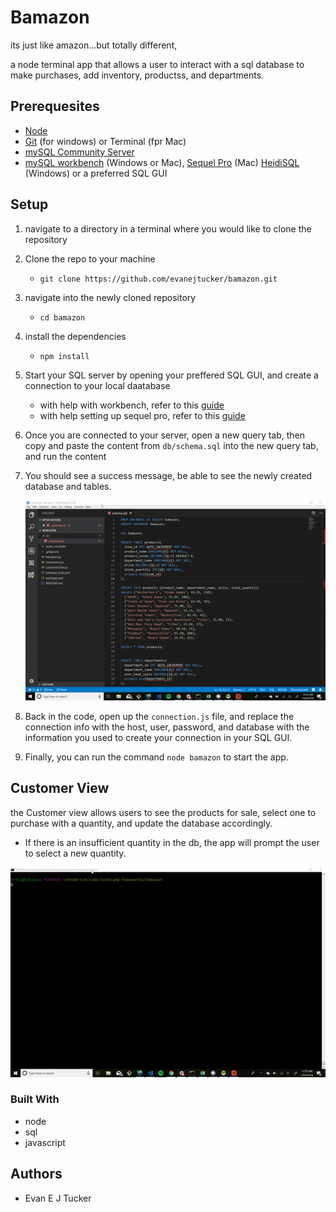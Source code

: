 # Bamazon
its just like amazon...but totally different,

a node terminal app that allows a user to interact with a sql database to make purchases, add inventory, productss, and departments.

## Prerequesites
* [Node](https://nodejs.org/en/)
* [Git](https://git-scm.com/) (for windows) or Terminal (fpr Mac)
* [mySQL Community Server](https://dev.mysql.com/downloads/mysql/)
* [mySQL workbench](https://dev.mysql.com/downloads/workbench/?aktime=1383874389) (Windows or Mac),  [Sequel Pro](https://www.sequelpro.com/) (Mac) [HeidiSQL](https://www.heidisql.com/) (Windows) or a preferred SQL GUI

## Setup 
1. navigate to a directory in a terminal where you would like to clone the repository
2. Clone the repo to your machine
   * `git clone https://github.com/evanejtucker/bamazon.git`
3. navigate into the newly cloned repository
   * `cd bamazon`
4. install the dependencies
    * `npm install`
5. Start your SQL server by opening your preffered SQL GUI, and create a connection to your local daatabase
    * with help with workbench, refer to this [guide](https://dev.mysql.com/doc/workbench/en/wb-getting-started-tutorial-create-connection.html)
    * with help setting up sequel pro, refer to this [guide](https://www.sitepoint.com/sequel-pro-manage-mysql-databases/)
6. Once you are connected to your server, open a new query tab, then copy and paste the content from `db/schema.sql` into the new query tab, and run the content
7. You should see a success message, be able to see the newly created database and tables.

    ![Demo](./sql-setup.gif)

8. Back in the code, open up the `connection.js` file, and replace the connection info with the host, user, password, and database with the information you used to create your connection in your SQL GUI.
9.  Finally, you can run the command `node bamazon` to start the app. 

## Customer View

the Customer view allows users to see the products for sale, select one to purchase with a quantity, and update the database accordingly.  
* If there is an insufficient quantity in the db, the app will prompt the user to select a new quantity.
   
![Demo](./customer-demo.gif)

### Built With

* node
* sql
* javascript

## Authors

* Evan E J Tucker
